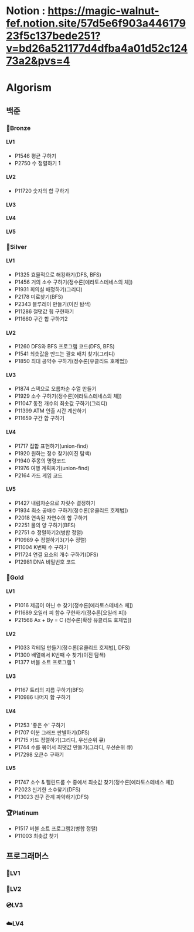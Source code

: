 # Notion : https://magic-walnut-fef.notion.site/57d5e6f903a44617923f5c137bede251?v=bd26a521177d4dfba4a01d52c12473a2&pvs=4
# Algorism
## 백준
### 🥉Bronze
#### LV1
- P1546 평균 구하기
- P2750 수 정렬하기 1
#### LV2
- P11720 숫자의 합 구하기
#### LV3
#### LV4
#### LV5
### 🥈Silver
#### LV1
- P1325 효율적으로 해킹하기(DFS, BFS)
- P1456 거의 소수 구하기(정수론[에라토스테네스의 체])
- P1931 회의실 배정하기(그리디)
- P2178 미로찾기(BFS)
- P2343 블루레이 만들기(이진 탐색)
- P11286 절댓값 힙 구현하기
- P11660 구간 합 구하기2
#### LV2
- P1260 DFS와 BFS 프로그램 코드(DFS, BFS)
- P1541 최솟값을 만드는 괄호 배치 찾기(그리디)
- P1850 최대 공약수 구하기(정수론[유클리드 호제법])
#### LV3
- P1874 스택으로 오름차순 수열 만들기
- P1929 소수 구하기(정수론[에라토스테네스의 체])
- P11047 동전 개수의 최솟값 구하기(그리디)
- P11399 ATM 인출 시간 계산하기
- P11659 구간 합 구하기
#### LV4
- P1717 집합 표현하기(union-find)
- P1920 원하는 정수 찾기(이진 탐색)
- P1940 주몽의 명령코드
- P1976 여행 계획짜기(union-find)
- P2164 카드 게임 코드
#### LV5
- P1427 내림차순으로 자릿수 결정하기
- P1934 최소 공배수 구하기(정수론[유클리드 호제법])
- P2018 연속된 자연수의 합 구하기
- P2251 물의 양 구하기(BFS)
- P2751 수 정렬하기2(병합 정렬)
- P10989 수 정렬하기3(기수 정렬)
- P11004 K번째 수 구하기
- P11724 연결 요소의 개수 구하기(DFS)
- P12981 DNA 비밀번호 코드
### 🥇Gold
#### LV1
- P1016 제곱이 아닌 수 찾기(정수론[에라토스테네스 체])
- P11689 오일러 피 함수 구현하기(정수론[오일러 피])
- P21568 Ax + By = C (정수론[확장 유클리드 호제법])
#### LV2
- P1033 칵테일 만들기(정수론[유클리드 호제법], DFS)
- P1300 배열에서 K번째 수 찾기(이진 탐색)
- P1377 버블 소트 프로그램 1
#### LV3
- P1167 트리의 지름 구하기(BFS)
- P10986 나머지 합 구하기
#### LV4
- P1253 '좋은 수' 구하기
- P1707 이분 그래프 판별하기(DFS)
- P1715 카드 정렬하기(그리디, 우선순위 큐)
- P1744 수를 묶어서 최댓값 만들기(그리디, 우선순위 큐)
- P17298 오큰수 구하기
#### LV5
- P1747 소수 & 팰린드롬 수 중에서 최솟값 찾기(정수론[에라토스테네스 체])
- P2023 신기한 소수찾기(DFS)
- P13023 친구 관계 파악하기(DFS)
### 🏆Platinum
- P1517 버블 소트 프로그램2(병합 정렬)
- P11003 최솟값 찾기
## 프로그래머스
### 📰LV1
### 💾LV2
### 💿LV3
### ☁️LV4

